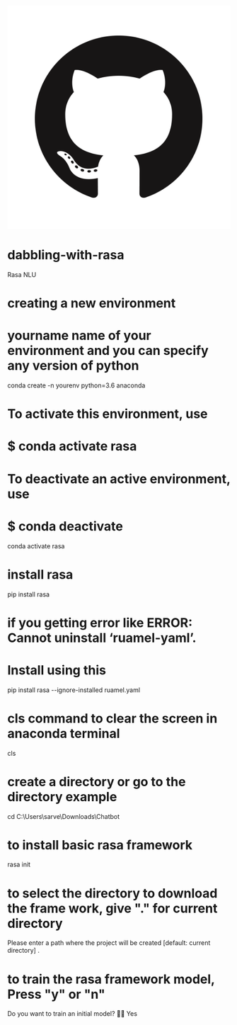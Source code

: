 ![GitHub Logo](/images/logo.png)


# dabbling-with-rasa
Rasa NLU
# creating a new environment
# yourname name of your environment and you can specify any version of python
conda create -n yourenv python=3.6 anaconda

# To activate this environment, use
#
#     $ conda activate rasa
#
# To deactivate an active environment, use
#
#     $ conda deactivate
conda activate rasa

# install rasa
pip install rasa
# if you getting error like ERROR: Cannot uninstall ‘ruamel-yaml’.
# Install using this 
pip install rasa --ignore-installed ruamel.yaml

# cls command to clear the screen in anaconda terminal
cls

# create a directory or go to the directory example
cd C:\Users\sarve\Downloads\Chatbot

# to install basic rasa framework
rasa init

# to select the directory to download the frame work, give "." for current directory
Please enter a path where the project will be created [default: current directory] .

# to train the rasa framework model, Press "y" or "n"
Do you want to train an initial model? 💪🏽  Yes
